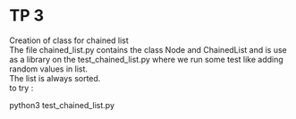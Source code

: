 TP 3
=====
Creation of class for chained list  
The file chained_list.py contains the class Node and ChainedList and is use as a library on the test_chained_list.py where we run some test like adding random values in list.  
The list is always sorted.  
to try :

python3 test_chained_list.py 